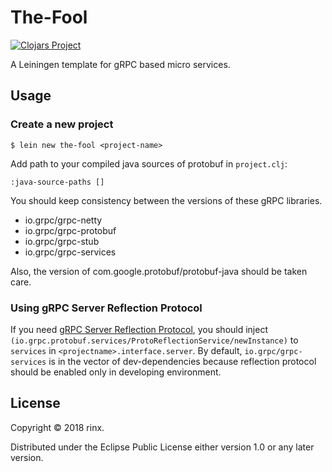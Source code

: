 # The-Fool

[![Clojars Project](https://clojars.org/the-fool/lein-template/latest-version.svg)](https://clojars.org/the-fool/lein-template)

A Leiningen template for gRPC based micro services.

## Usage

### Create a new project

    $ lein new the-fool <project-name>


Add path to your compiled java sources of protobuf in `project.clj`:

    :java-source-paths []

You should keep consistency between the versions of these gRPC libraries.

* io.grpc/grpc-netty
* io.grpc/grpc-protobuf
* io.grpc/grpc-stub
* io.grpc/grpc-services

Also, the version of com.google.protobuf/protobuf-java should be taken care.

### Using gRPC Server Reflection Protocol

If you need [gRPC Server Reflection Protocol](https://github.com/grpc/grpc/blob/master/doc/server-reflection.md), you should inject `(io.grpc.protobuf.services/ProtoReflectionService/newInstance)` to `services` in `<projectname>.interface.server`.
By default, `io.grpc/grpc-services` is in the vector of dev-dependencies because reflection protocol should be enabled only in developing environment.

## License

Copyright © 2018 rinx.

Distributed under the Eclipse Public License either version 1.0 or any later version.
